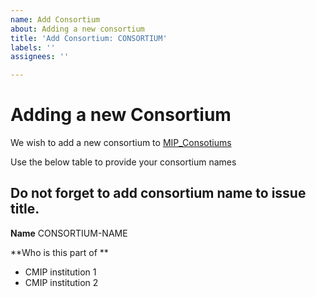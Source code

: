 ```yaml
---
name: Add Consortium
about: Adding a new consortium
title: 'Add Consortium: CONSORTIUM'
labels: ''
assignees: ''

---
```


# Adding a new Consortium
We wish to add a new consortium to [MIP_Consotiums](https://github.com/wolfiex/mip-cmor-tables/blob/main/MIP_consortiums.json)

Use the below table to provide your consortium names

## Do not forget to add consortium name to issue title.  


**Name**
CONSORTIUM-NAME

**Who is this part of **
- CMIP institution 1 
- CMIP institution 2
